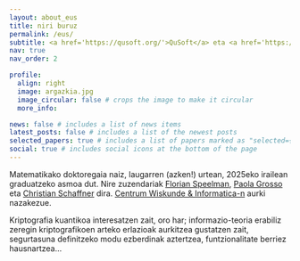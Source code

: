 ```yaml
---
layout: about_eus
title: niri buruz
permalink: /eus/
subtitle: <a href='https://qusoft.org/'>QuSoft</a> eta <a href='https://mns-research.nl/'>MNS, University of Amsterdam</a>, Herbehereak.
nav: true
nav_order: 2

profile:
  align: right
  image: argazkia.jpg
  image_circular: false # crops the image to make it circular
  more_info:

news: false # includes a list of news items
latest_posts: false # includes a list of the newest posts
selected_papers: true # includes a list of papers marked as "selected={true}"
social: true # includes social icons at the bottom of the page
---
```


Matematikako doktoregaia naiz, laugarren (azken!) urtean, 2025eko irailean graduatzeko asmoa dut. Nire zuzendariak [Florian Speelman](https://www.cwi.nl/en/people/florian-speelman/), [Paola Grosso](https://staff.fnwi.uva.nl/p.grosso/) eta [Christian Schaffner](https://staff.science.uva.nl/c.schaffner/) dira. [Centrum Wiskunde & Informatica-n](https://www.cwi.nl) aurki nazakezue.

Kriptografia kuantikoa interesatzen zait, oro har; informazio-teoria erabiliz zeregin kriptografikoen arteko erlazioak aurkitzea gustatzen zait, segurtasuna definitzeko modu ezberdinak aztertzea, funtzionalitate berriez hausnartzea...
